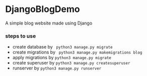 #  DjangoBlogDemo

A simple blog website made using Django

### steps to use 
+ create database by ` python3 manage.py migrate`
+ create migrations by ` python3 manage.py makemigrations blog`
+ apply migrations by `python3 manage.py migrate`
+ create superuser by `python3 manage.py createsuperuser`
+ runserver by `python3 manage.py runserver`